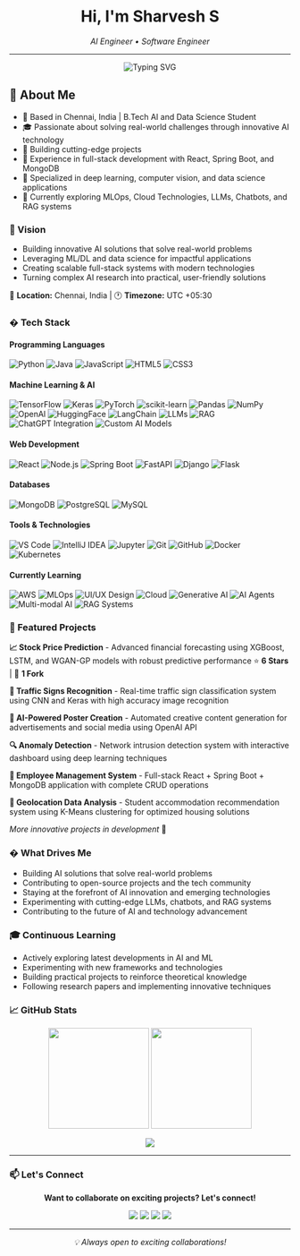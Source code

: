 <h1 align="center">Hi, I'm Sharvesh S</h1>
<p align="center">
  <em>AI Engineer • Software Engineer</em><br>
</p>

---

<div align="center">
  <img src="https://readme-typing-svg.herokuapp.com?font=Fira+Code&size=32&duration=2800&pause=2000&color=00F7FF&center=true&vCenter=true&width=940&lines=AI+%26+Data+Science+Student;Machine+Learning+Engineer;Full+Stack+Developer" alt="Typing SVG" />
</div>

## 🚀 About Me

- 📍 Based in Chennai, India | B.Tech AI and Data Science Student
- 🎓 Passionate about solving real-world challenges through innovative AI technology
- 🚀 Building cutting-edge projects
- 💼 Experience in full-stack development with React, Spring Boot, and MongoDB
- 🤖 Specialized in deep learning, computer vision, and data science applications
- 🔬 Currently exploring MLOps, Cloud Technologies, LLMs, Chatbots, and RAG systems

### 🎯 Vision

- Building innovative AI solutions that solve real-world problems
- Leveraging ML/DL and data science for impactful applications
- Creating scalable full-stack systems with modern technologies
- Turning complex AI research into practical, user-friendly solutions

📍 **Location:** Chennai, India | 🕐 **Timezone:** UTC +05:30

### � Tech Stack

#### Programming Languages

![Python](https://img.shields.io/badge/Python-3776AB?style=for-the-badge&logo=python&logoColor=white)
![Java](https://img.shields.io/badge/Java-ED8B00?style=for-the-badge&logo=java&logoColor=white)
![JavaScript](https://img.shields.io/badge/JavaScript-F7DF1E?style=for-the-badge&logo=javascript&logoColor=black)
![HTML5](https://img.shields.io/badge/HTML5-E34F26?style=for-the-badge&logo=html5&logoColor=white)
![CSS3](https://img.shields.io/badge/CSS3-1572B6?style=for-the-badge&logo=css3&logoColor=white)

#### Machine Learning & AI

![TensorFlow](https://img.shields.io/badge/TensorFlow-FF6F00?style=for-the-badge&logo=tensorflow&logoColor=white)
![Keras](https://img.shields.io/badge/Keras-D00000?style=for-the-badge&logo=keras&logoColor=white)
![PyTorch](https://img.shields.io/badge/PyTorch-EE4C2C?style=for-the-badge&logo=pytorch&logoColor=white)
![scikit-learn](https://img.shields.io/badge/scikit--learn-F7931E?style=for-the-badge&logo=scikit-learn&logoColor=white)
![Pandas](https://img.shields.io/badge/pandas-150458?style=for-the-badge&logo=pandas&logoColor=white)
![NumPy](https://img.shields.io/badge/numpy-013243?style=for-the-badge&logo=numpy&logoColor=white)
![OpenAI](https://img.shields.io/badge/OpenAI-412991?style=for-the-badge&logo=openai&logoColor=white)
![HuggingFace](https://img.shields.io/badge/🤗_Hugging_Face-FFCC33?style=for-the-badge&logo=huggingface&logoColor=black)
![LangChain](https://img.shields.io/badge/LangChain-1C3C3C?style=for-the-badge&logo=langchain&logoColor=white)
![LLMs](https://img.shields.io/badge/LLMs-FF6B6B?style=for-the-badge&logoColor=white)
![RAG](https://img.shields.io/badge/RAG-4CAF50?style=for-the-badge&logoColor=white)
![ChatGPT Integration](https://img.shields.io/badge/ChatGPT_Integration-00ACC1?style=for-the-badge&logoColor=white)
![Custom AI Models](https://img.shields.io/badge/Custom_AI_Models-795548?style=for-the-badge&logoColor=white)

#### Web Development

![React](https://img.shields.io/badge/React-20232A?style=for-the-badge&logo=react&logoColor=61DAFB)
![Node.js](https://img.shields.io/badge/Node.js-43853D?style=for-the-badge&logo=node.js&logoColor=white)
![Spring Boot](https://img.shields.io/badge/Spring_Boot-6DB33F?style=for-the-badge&logo=spring-boot&logoColor=white)
![FastAPI](https://img.shields.io/badge/FastAPI-005571?style=for-the-badge&logo=fastapi&logoColor=white)
![Django](https://img.shields.io/badge/Django-092E20?style=for-the-badge&logo=django&logoColor=white)
![Flask](https://img.shields.io/badge/Flask-000000?style=for-the-badge&logo=flask&logoColor=white)

#### Databases

![MongoDB](https://img.shields.io/badge/MongoDB-4EA94B?style=for-the-badge&logo=mongodb&logoColor=white)
![PostgreSQL](https://img.shields.io/badge/PostgreSQL-316192?style=for-the-badge&logo=postgresql&logoColor=white)
![MySQL](https://img.shields.io/badge/MySQL-00000F?style=for-the-badge&logo=mysql&logoColor=white)

#### Tools & Technologies

![VS Code](https://img.shields.io/badge/VS_Code-007ACC?style=for-the-badge&logo=visual-studio-code&logoColor=white)
![IntelliJ IDEA](https://img.shields.io/badge/IntelliJ_IDEA-000000?style=for-the-badge&logo=intellij-idea&logoColor=white)
![Jupyter](https://img.shields.io/badge/Jupyter-F37626?style=for-the-badge&logo=jupyter&logoColor=white)
![Git](https://img.shields.io/badge/Git-F05032?style=for-the-badge&logo=git&logoColor=white)
![GitHub](https://img.shields.io/badge/GitHub-100000?style=for-the-badge&logo=github&logoColor=white)
![Docker](https://img.shields.io/badge/Docker-2496ED?style=for-the-badge&logo=docker&logoColor=white)
![Kubernetes](https://img.shields.io/badge/Kubernetes-326CE5?style=for-the-badge&logo=kubernetes&logoColor=white)

#### Currently Learning

![AWS](https://img.shields.io/badge/AWS-232F3E?style=for-the-badge&logo=amazon-aws&logoColor=white)
![MLOps](https://img.shields.io/badge/MLOps-FF6B6B?style=for-the-badge&logoColor=white)
![UI/UX Design](https://img.shields.io/badge/UI%2FUX_Design-FF5722?style=for-the-badge&logoColor=white)
![Cloud](https://img.shields.io/badge/Cloud-4285F4?style=for-the-badge&logo=google-cloud&logoColor=white)
![Generative AI](https://img.shields.io/badge/Generative_AI-4CAF50?style=for-the-badge&logoColor=white)
![AI Agents](https://img.shields.io/badge/AI_Agents-9C27B0?style=for-the-badge&logoColor=white)
![Multi-modal AI](https://img.shields.io/badge/Multi--modal_AI-E91E63?style=for-the-badge&logoColor=white)
![RAG Systems](https://img.shields.io/badge/RAG_Systems-FF9800?style=for-the-badge&logoColor=white)

### 🌟 Featured Projects

**📈 Stock Price Prediction** - Advanced financial forecasting using XGBoost, LSTM, and WGAN-GP models with robust predictive performance
⭐ **6 Stars** | 🍴 **1 Fork**

**🚦 Traffic Signs Recognition** - Real-time traffic sign classification system using CNN and Keras with high accuracy image recognition

**🎨 AI-Powered Poster Creation** - Automated creative content generation for advertisements and social media using OpenAI API

**🔍 Anomaly Detection** - Network intrusion detection system with interactive dashboard using deep learning techniques

**👥 Employee Management System** - Full-stack React + Spring Boot + MongoDB application with complete CRUD operations

**📍 Geolocation Data Analysis** - Student accommodation recommendation system using K-Means clustering for optimized housing solutions

_More innovative projects in development_ 🚀

### � What Drives Me

- Building AI solutions that solve real-world problems
- Contributing to open-source projects and the tech community
- Staying at the forefront of AI innovation and emerging technologies
- Experimenting with cutting-edge LLMs, chatbots, and RAG systems
- Contributing to the future of AI and technology advancement

### 🎓 Continuous Learning

- Actively exploring latest developments in AI and ML
- Experimenting with new frameworks and technologies
- Building practical projects to reinforce theoretical knowledge
- Following research papers and implementing innovative techniques

### 📈 GitHub Stats

<p align="center">
  <img src="https://github-readme-stats.vercel.app/api?username=S-Sharvesh&show_icons=true&theme=radical&count_private=true&hide_border=true&include_all_commits=true&cache_seconds=60" height="180"/>
  <img src="https://github-readme-stats.vercel.app/api/top-langs/?username=S-Sharvesh&layout=compact&theme=radical&hide_border=true&langs_count=6&cache_seconds=60" height="180"/>
</p>

<p align="center">
  <img src="https://github-readme-streak-stats.herokuapp.com/?user=S-Sharvesh&theme=radical&hide_border=true"/>
</p>

---

### 📫 Let's Connect

<p align="center">
<strong>Want to collaborate on exciting projects? Let's connect!</strong>
</p>

<p align="center">
<a href="https://www.linkedin.com/in/sharvesh-s-413a47258/"><img src="https://img.shields.io/badge/LinkedIn-%230077B5.svg?logo=linkedin&logoColor=white" /></a>
<a href="https://www.instagram.com/_.sharvesh.__/"><img src="https://img.shields.io/badge/Instagram-%23E4405F.svg?logo=instagram&logoColor=white" /></a>
<a href="https://github.com/S-Sharvesh"><img src="https://img.shields.io/badge/GitHub-%2312100E.svg?logo=github&logoColor=white" /></a>
<a href="mailto:ssharvesh65@gmail.com"><img src="https://img.shields.io/badge/Email-D14836?logo=gmail&logoColor=white" /></a>
</p>

---

<div align="center">
  <i>💡 Always open to exciting collaborations!</i>
</div>
